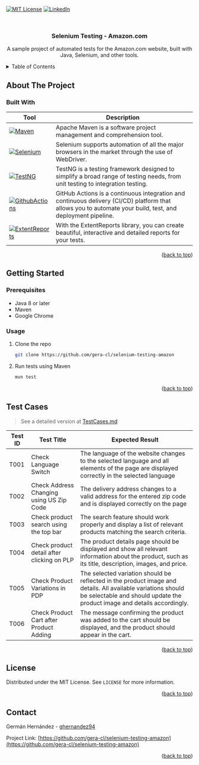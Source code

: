 <!-- Improved compatibility of back to top link: See: https://github.com/othneildrew/Best-README-Template/pull/73 -->
<a name="readme-top"></a>
<!--
*** Thanks for checking out the Best-README-Template. If you have a suggestion
*** that would make this better, please fork the repo and create a pull request
*** or simply open an issue with the tag "enhancement".
*** Don't forget to give the project a star!
*** Thanks again! Now go create something AMAZING! :D
-->



<!-- PROJECT SHIELDS -->
<!--
*** I'm using markdown "reference style" links for readability.
*** Reference links are enclosed in brackets [ ] instead of parentheses ( ).
*** See the bottom of this document for the declaration of the reference variables
*** for contributors-url, forks-url, etc. This is an optional, concise syntax you may use.
*** https://www.markdownguide.org/basic-syntax/#reference-style-links
-->
[![MIT License][license-shield]][license-url]
[![LinkedIn][linkedin-shield]][linkedin-url]



<!-- PROJECT LOGO -->
<br />
<div align="center">
  <a href="https://github.com/othneildrew/Best-README-Template">
    <!--<img src="images/logo.png" alt="Logo" width="80" height="80">-->
  </a>

<h3 align="center">Selenium Testing - Amazon.com</h3>

  <p align="center">
    A sample project of automated tests for the Amazon.com website, built with Java, Selenium, and other tools.
  </p>
</div>

<!-- TABLE OF CONTENTS -->
<details>
  <summary>Table of Contents</summary>
   <ol>
     <li><a href="#about-the-project">About The Project</a>
       <ul>
         <li><a href="#built-with">Built With</a></li>
       </ul>
     </li>
     <li><a href="#getting-started">Getting Started</a>
       <ul>
         <li><a href="#prerequisites">Prerequisites</a></li>
         <li><a href="#usage">Usage</a></li>
       </ul>
     </li>
     <li><a href="#test-cases">Test Cases</a></li>
     <li><a href="#license">License</a></li>
     <li><a href="#contact">Contact</a></li>
   </ol>
</details>

<!-- ABOUT THE PROJECT -->

## About The Project

### Built With

| Tool                                                 | Description                                                                                                                                                |
|------------------------------------------------------|------------------------------------------------------------------------------------------------------------------------------------------------------------|
| [![Maven][Maven]][Maven-url]                         | Apache Maven is a software project management and comprehension tool.                                                                                      |
| [![Selenium][Selenium]][Selenium-url]                | Selenium supports automation of all the major browsers in the market through the use of WebDriver.                                                         |
| [![TestNG][TestNG]][TestNG-url]                      | TestNG is a testing framework designed to simplify a broad range of testing needs, from unit testing to integration testing.                               |
| [![GithubActions][GithubActions]][GithubActions-url] | GitHub Actions is a continuous integration and continuous delivery (CI/CD) platform that allows you to automate your build, test, and deployment pipeline. |
| [![ExtentReports][ExtentReports]][ExtentReports-url] | With the ExtentReports library, you can create beautiful, interactive and detailed reports for your tests.                                                 |

<p align="right">(<a href="#readme-top">back to top</a>)</p>


<!-- GETTING STARTED -->

## Getting Started

### Prerequisites

* Java 8 or later
* Maven
* Google Chrome

### Usage

1. Clone the repo
   ```sh
   git clone https://github.com/gera-cl/selenium-testing-amazon
   ```
2. Run tests using Maven
   ```sh
   mvn test
   ```

<p align="right">(<a href="#readme-top">back to top</a>)</p>

## Test Cases
> See a detailed version at [TestCases.md][testcases-url]
<table>
    <thead>
    <tr>
        <th>Test ID</th>
        <th>Test Title</th>
        <th>Expected Result</th>
    </tr>
    </thead>
    <tbody>
    <tr>
        <td>T001</td>
        <td>Check Language Switch</td>
        <td>The language of the website changes to the selected language and all elements of the page are displayed
            correctly in the selected language
        </td>
    </tr>
    <tr>
        <td>T002</td>
        <td>Check Address Changing using US Zip Code</td>
        <td>The delivery address changes to a valid address for the entered zip code and is displayed correctly on the
            page
        </td>
    </tr>
    <tr>
        <td>T003</td>
        <td>Check product search using the top bar</td>
        <td>The search feature should work properly and display a list of relevant products matching the search
            criteria.
        </td>
    </tr>
    <tr>
        <td>T004</td>
        <td>Check product detail after clicking on PLP</td>
        <td>The product details page should be displayed and show all relevant information about the product, such as
            its title, description, images, and price.
        </td>
    </tr>
    <tr>
        <td>T005</td>
        <td>Check Product Variations in PDP</td>
        <td>The selected variation should be reflected in the product image and details. All available variations should
            be selectable and should update the product image and details accordingly.
        </td>
    </tr>
    <tr>
        <td>T006</td>
        <td>Check Product Cart after Product Adding</td>
        <td>The message confirming the product was added to the cart should be displayed, and the product should appear
            in the cart.
        </td>
    </tr>
    </tbody>
</table>

<p align="right">(<a href="#readme-top">back to top</a>)</p>



<!-- LICENSE -->

## License

Distributed under the MIT License. See `LICENSE` for more information.

<p align="right">(<a href="#readme-top">back to top</a>)</p>



<!-- CONTACT -->

## Contact

Germán Hernández - [ghernandez94](https://linkedin.com/in/ghernandez94)

Project Link: [https://github.com/gera-cl/selenium-testing-amazon](https://github.com/gera-cl/selenium-testing-amazon)

<p align="right">(<a href="#readme-top">back to top</a>)</p>


<!-- MARKDOWN LINKS & IMAGES -->
<!-- https://www.markdownguide.org/basic-syntax/#reference-style-links -->
[license-shield]: https://img.shields.io/github/license/othneildrew/Best-README-Template.svg?style=for-the-badge
[license-url]: https://github.com/gera-cl/selenium-testing-amazon/blob/main/LICENSE

[linkedin-shield]: https://img.shields.io/badge/-LinkedIn-black.svg?style=for-the-badge&logo=linkedin&colorB=555
[linkedin-url]: https://linkedin.com/in/ghernandez94

[product-screenshot]: images/screenshot.png
[testcases-url]: https://github.com/gera-cl/selenium-testing-amazon/blob/main/TestCases.md

[Selenium]: https://img.shields.io/static/v1?label=&message=Selenium&logo=selenium&style=for-the-badge&color=37A51F&logoColor=white
[Selenium-url]: https://selenium.dev/

[Maven]: https://img.shields.io/static/v1?label=&message=apache%20maven&logo=apachemaven&style=for-the-badge&color=c4091e
[Maven-url]: https://maven.apache.org/

[TestNG]: https://img.shields.io/static/v1?label=&message=testng&style=for-the-badge&color=feb308
[TestNG-url]: https://testng.org/

[GithubActions]: https://img.shields.io/badge/GitHub_Actions-2088FF?style=for-the-badge&logo=github-actions&logoColor=white
[GithubActions-url]: https://github.com/features/actions

[ExtentReports]: https://img.shields.io/static/v1?label=&message=extent%20reports&style=for-the-badge&color=4a90e2
[ExtentReports-url]: https://extentreports.com
